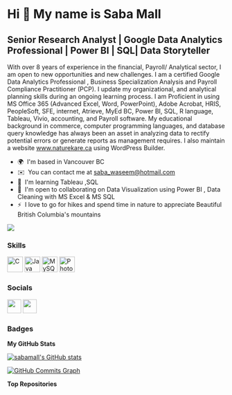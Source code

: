 Hi 👋 My name is Saba Mall
==========================

Senior Research Analyst | Google Data Analytics Professional | Power BI | SQL| Data Storyteller
-----------------------------------------------------------------------------------------------

With over 8 years of experience in the financial, Payroll/ Analytical sector, I am open to new opportunities and new challenges. I am a certified Google Data Analytics Professional , Business Specialization Analysis and Payroll Compliance Practitioner (PCP). I update my organizational, and analytical planning skills during an ongoing learning process. I am Proficient in using MS Office 365 (Advanced Excel, Word, PowerPoint), Adobe Acrobat, HRIS, PeopleSoft, SFE, internet, Atrieve, MyEd BC, Power BI, SQL, R language, Tableau, Vivio, accounting, and Payroll software. My educational background in commerce, computer programming languages, and database query knowledge has always been an asset in analyzing data to rectify potential errors or generate reports as management requires. I also maintain a website www.naturekare.ca using WordPress Builder.

* 🌍  I'm based in Vancouver BC
* ✉️  You can contact me at [saba\_waseem@hotmail.com](mailto:saba_waseem@hotmail.com)
* 🧠  I'm learning Tableau ,SQL
* 🤝  I'm open to collaborating on Data Visualization using Power BI , Data Cleaning with MS Excel & MS SQL
* ⚡  I love to go for hikes and spend time in nature to appreciate Beautiful British Columbia's mountains

<a href="https://www.github.com/sabamall" target="_blank" rel="noreferrer"><img
src="https://img.shields.io/github/followers/sabamall?logo=github&style=for-the-badge&color=facc15&labelColor=000000" /></a>

### Skills


<p align="left">
<a href="https://docs.microsoft.com/en-us/cpp/?view=msvc-170" target="_blank" rel="noreferrer"><img src="https://raw.githubusercontent.com/danielcranney/readme-generator/main/public/icons/skills/c-colored.svg" width="36" height="36" alt="C" /></a>
<a href="https://www.oracle.com/java/" target="_blank" rel="noreferrer"><img src="https://raw.githubusercontent.com/danielcranney/readme-generator/main/public/icons/skills/java-colored.svg" width="36" height="36" alt="Java" /></a>
<a href="https://www.mysql.com/" target="_blank" rel="noreferrer"><img src="https://raw.githubusercontent.com/danielcranney/readme-generator/main/public/icons/skills/mysql-colored.svg" width="36" height="36" alt="MySQL" /></a>
<a href="https://www.adobe.com/uk/products/photoshop.html" target="_blank" rel="noreferrer"><img src="https://raw.githubusercontent.com/danielcranney/readme-generator/main/public/icons/skills/photoshop-colored.svg" width="36" height="36" alt="Photoshop" /></a>
</p>


### Socials

<p align="left"> <a href="https://www.github.com/sabamall" target="_blank" rel="noreferrer"><img src="https://raw.githubusercontent.com/danielcranney/readme-generator/main/public/icons/socials/github.svg" width="32" height="32" /></a> <a href="https://www.linkedin.com/in/sabapaulmall" target="_blank" rel="noreferrer"><img src="https://raw.githubusercontent.com/danielcranney/readme-generator/main/public/icons/socials/linkedin.svg" width="32" height="32" /></a></p>

### Badges

<b>My GitHub Stats</b>

<a href="http://www.github.com/sabamall"><img src="https://github-readme-stats.vercel.app/api?username=sabamall&show_icons=true&hide=&count_private=true&title_color=0891b2&text_color=ffffff&icon_color=facc15&bg_color=000000&hide_border=true&show_icons=true" alt="sabamall's GitHub stats" /></a>

<a href="http://www.github.com/sabamall"><img src="https://activity-graph.herokuapp.com/graph?username=sabamall&bg_color=000000&color=ffffff&line=facc15&point=ffffff&area_color=000000&area=true&hide_border=true&custom_title=GitHub%20Commits%20Graph" alt="GitHub Commits Graph" /></a>

<b>Top Repositories</b>

<div width="100%" align="center"></div><br /><br /><br /><br /><br /><br /><br />

